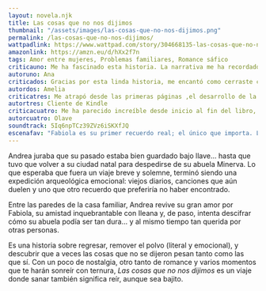```yaml
---
layout: novela.njk
title: Las cosas que no nos dijimos
thumbnail: "/assets/images/las-cosas-que-no-nos-dijimos.png"
permalink: /las-cosas-que-no-nos-dijimos/
wattpadlink: https://www.wattpad.com/story/304668135-las-cosas-que-no-nos-dijimos
amazonlink: https://amzn.eu/d/hXx2f7n
tags: Amor entre mujeres, Problemas familiares, Romance sáfico
criticauno: Me ha fascinado esta historia. La narrativa me ha recordado al realismo mágico que tanto me apasiona y la historia contada con tanta ternura, con tanta belleza que me ha traspasado. La inocencia, el dolor del primer amor, la valentía de apostar por los sueños, el miedo, la alegría, la rigidez, la flexibilidad. Para mí tiene de todo y todos los personajes principales son apasionantes. Gracias por escribir una obra tan bella.
autoruno: Ana
criticados: Gracias por esta linda historia, me encantó como cerraste ciclo y sanaste algunas heridas del pasado, la complejidad de los personas y como dejaste ver que al final podemos sanar heridas que parecen irreparables.
autordos: Amelia
criticatres: Me atrapó desde las primeras páginas ,el desarrollo de la historia me encantó todo contado al ritmo requerido , es la primera novela que leo de tu autoría ,y me gustó mucho gracias por tan bella historia.
autortres: Cliente de Kindle
criticacuatro: Me ha parecido increíble desde inicio al fin del libro, estuve leyendo sin parar ,me pareció simplemente increíble la forma que contaste la historia y una vez más creaste una red de hilos que hicieron la historia solo más genial.
autorcuatro: Olave
soundtrack: 5Iq6npTCz39ZVz6iSKXfJQ
escenafav: "Fabiola es su primer recuerdo real; el único que importa. Los momentos más preciados de su niñez la llevan a ella por protagonista: Fabiola corriendo por la explanada de la escuela, trepando árboles, saltando de bardas que le doblaban la estatura. Fabiola pasando al pizarrón para resolver un problema dificilísimo de matemáticas. Fabiola peleándose a golpes con los niños que le llamaban huérfana a Andrea o se burlaban de la muerte de sus padres. Fabiola abrazándola y dándole un beso en la mejilla para consolarla cuando lloraba"
---
```



Andrea juraba que su pasado estaba bien guardado bajo llave… hasta que tuvo que volver a su ciudad natal para despedirse de su abuela Minerva. Lo que esperaba que fuera un viaje breve y solemne, terminó siendo una expedición arqueológica emocional: viejos diarios, canciones que aún duelen y uno que otro recuerdo que preferiría no haber encontrado.

Entre las paredes de la casa familiar, Andrea revive su gran amor por Fabiola, su amistad inquebrantable con Ileana y, de paso, intenta descifrar cómo su abuela podía ser tan dura… y al mismo tiempo tan querida por otras personas.

Es una historia sobre regresar, remover el polvo (literal y emocional), y descubrir que a veces las cosas que no se dijeron pesan tanto como las que sí. Con un poco de nostalgia, otro tanto de romance y varios momentos que te harán sonreír con ternura, *Las cosas que no nos dijimos* es un viaje donde sanar también significa reír, aunque sea bajito.
